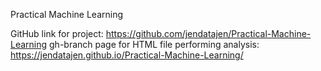 Practical Machine Learning

GitHub link for project: 
https://github.com/jendatajen/Practical-Machine-Learning
gh-branch page for HTML file performing analysis: 
https://jendatajen.github.io/Practical-Machine-Learning/ 
